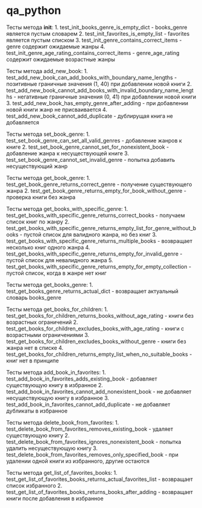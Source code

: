 # qa_python
Тесты метода __init__:
    1. test_init_books_genre_is_empty_dict - books_genre является пустым словарем
    2. test_init_favorites_is_empty_list - favorites является пустым списком
    3. test_init_genre_contains_correct_items - genre содержит ожидаемые жанры
    4. test_init_genre_age_rating_contains_correct_items - genre_age_rating содержит ожидаемые возрастные жанры

Тесты метода add_new_book:
    1. test_add_new_book_can_add_books_with_boundary_name_lengths - позитивные граничные значения (1, 40) при добавлении новой книги
    2. test_add_new_book_cannot_add_books_with_invalid_boundary_name_lengths - негативные граничные значения (0, 41) при добавлении новой книги
    3. test_add_new_book_has_empty_genre_after_adding - при добавлении новой книги жанр не присваивается
    4. test_add_new_book_cannot_add_duplicate - дублирущая книга не добавляется

Тесты метода set_book_genre:
    1. test_set_book_genre_can_set_all_valid_genres - добавление жанров к книге
    2. test_set_book_genre_cannot_set_for_nonexistent_book - добавление жанра к несуществующей книге
    3. test_set_book_genre_cannot_set_invalid_genre - попытка добавить несуществующий жанр

Тесты метода get_book_genre:
    1. test_get_book_genre_returns_correct_genre - получение существующего жанра
    2. test_get_book_genre_returns_empty_for_book_without_genre - проверка книги без жанра

Тесты метода get_books_with_specific_genre:
    1. test_get_books_with_specific_genre_returns_correct_books - получаем список книг по жанру
    2. test_get_books_with_specific_genre_returns_empty_list_for_genre_without_books - пустой список для валидного жанра, но без книг
    3. test_get_books_with_specific_genre_returns_multiple_books - возвращает несколько книг одного жанра
    4. test_get_books_with_specific_genre_returns_empty_for_invalid_genre - пустой список для невалидного жанра
    5. test_get_books_with_specific_genre_returns_empty_for_empty_collection - пустой список, когда в жанре нет книг

Тесты метода get_books_genre:
    1. test_get_books_genre_returns_actual_dict - возвращает актуальный словарь books_genre

Тесты метода get_books_for_children:
    1. test_get_books_for_children_returns_books_without_age_rating - книги без возрастных ограничений
    2. test_get_books_for_children_excludes_books_with_age_rating - книги с возрастными ограничениями
    3. test_get_books_for_children_excludes_books_without_genre - книги без жанра нет в списке
    4. test_get_books_for_children_returns_empty_list_when_no_suitable_books - книг нет в принципе

Тесты метода add_book_in_favorites:
    1. test_add_book_in_favorites_adds_existing_book - добавляет существующую книгу в избранное
    2. test_add_book_in_favorites_cannot_add_nonexistent_book - не добавляет несуществующую книгу в избранное
    3. test_add_book_in_favorites_cannot_add_duplicate - не добавляет дубликаты в избранное

Тесты метода delete_book_from_favorites:
    1. test_delete_book_from_favorites_removes_existing_book - удаляет существующую книгу
    2. test_delete_book_from_favorites_ignores_nonexistent_book - попытка удалить несуществующую книгу
    3. test_delete_book_from_favorites_removes_only_specified_book - при удалении одной книги из избранного, другие остаются

Тесты метода get_list_of_favorites_books:
    1. test_get_list_of_favorites_books_returns_actual_favorites_list - возвращает список избранного
    2. test_get_list_of_favorites_books_returns_books_after_adding - возвращает книги после добавления в избранное